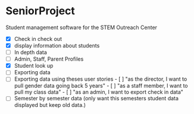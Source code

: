 # SeniorProject
Student management software for the STEM Outreach Center
- [X] Check in check out
- [X] display information about students
- [ ] In depth data
- [ ] Admin, Staff, Parent Profiles
- [X] Student look up
- [ ] Exporting data
- [ ] Exporting data using theses user stories
      - [ ] "as the director, I want to pull gender data going back 5 years"
      - [ ] "as a staff member, I want to pull my class data"
      - [ ] "as an admin, I want to export check in data"
- [ ] Semester by semester data (only want this semesters student data displayed but keep old data.) 
